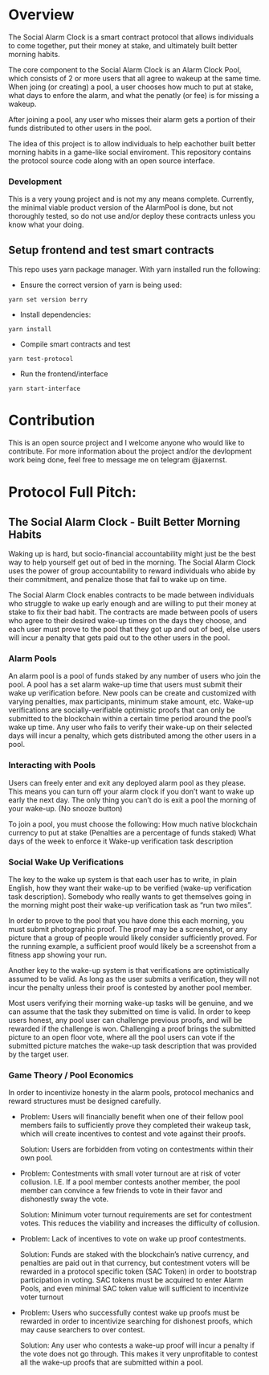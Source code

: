 # Overview

The Social Alarm Clock is a smart contract protocol that allows individuals to come together, put their money at stake, and ultimately built better morning habits.

The core component to the Social Alarm Clock is an Alarm Clock Pool, which consists of 2 or more users that all agree to wakeup at the same time. When joing (or creating) a pool, a user chooses how much to put at stake, what days to enfore the alarm, and what the penatly (or fee) is for missing a wakeup.

After joining a pool, any user who misses their alarm gets a portion of their funds distributed to other users in the pool.

The idea of this project is to allow individuals to help eachother built better morning habits in a game-like social enviroment. This repository contains the protocol source code along with an open source interface.

### Development

This is a very young project and is not my any means complete. Currently, the minimal viable product version of the AlarmPool is done, but not thoroughly tested, so do not use and/or deploy these contracts unless you know what your doing.

## Setup frontend and test smart contracts

This repo uses yarn package manager. With yarn installed run the following:

* Ensure the correct version of yarn is being used:
```
yarn set version berry
```

* Install dependencies:
```
yarn install
```

* Compile smart contracts and test
```
yarn test-protocol
```

* Run the frontend/interface
```
yarn start-interface
```

# Contribution

This is an open source project and I welcome anyone who would like to contribute. For more information about the project and/or the devlopment work being done, feel free to message me on telegram @jaxernst. 



# Protocol Full Pitch:

## The Social Alarm Clock - Built Better Morning Habits

Waking up is hard, but socio-financial accountability might just be the best way to help yourself get out of bed in the morning. The Social Alarm Clock uses the power of group accountability to reward individuals who abide by their commitment, and penalize those that fail to wake up on time.

The Social Alarm Clock enables contracts to be made between individuals who struggle to wake up early enough and are willing to put their money at stake to fix their bad habit. The contracts are made between pools of users who agree to their desired wake-up times on the days they choose, and each user must prove to the pool that they got up and out of bed, else users will incur a penalty that gets paid out to the other users in the pool.

### Alarm Pools 

An alarm pool is a pool of funds staked by any number of users who join the pool. A pool has a set alarm wake-up time that users must submit their wake up verification before. New pools can be create and customized with varying penalties, max participants, minimum stake amount, etc. Wake-up verifications are socially-verifiable optimistic proofs that can only be submitted to the blockchain within a certain time period around the pool’s wake up time. Any user who fails to verify their wake-up on their selected days will incur a penalty, which gets distributed among the other users in a pool.

### Interacting with Pools
Users can freely enter and exit any deployed alarm pool as they please. This means you can turn off your alarm clock if you don’t want to wake up early the next day. The only thing you can’t do is exit a pool the morning of your wake-up. (No snooze button)

 To join a pool, you must choose the following:
How much native blockchain currency to put at stake (Penalties are a percentage of funds staked)
What days of the week to enforce it
Wake-up verification task description 

### Social Wake Up Verifications 

The key to the wake up system is that each user has to write, in plain English, how they want their wake-up to be verified (wake-up verification task description). Somebody who really wants to get themselves going in the morning might post their wake-up verification task as “run two miles”. 

In order to prove to the pool that you have done this each morning, you must submit photographic proof. The proof may be a screenshot, or any picture that a group of people would likely consider sufficiently proved. For the running example, a sufficient proof would likely be a screenshot from a fitness app showing your run.

Another key to the wake-up system is that verifications are optimistically assumed to be valid. As long as the user submits a verification, they will not incur the penalty unless their proof is contested by another pool member. 

Most users verifying their morning wake-up tasks will be genuine, and we can assume that the task they submitted on time is valid.  In order to keep users honest, any pool user can challenge previous proofs, and will be rewarded if the challenge is won. Challenging a proof brings the submitted picture to an open floor vote, where all the pool users can vote if the submitted picture matches the wake-up task description that was provided by the target user.

### Game Theory / Pool Economics

In order to incentivize honesty in the alarm pools, protocol mechanics and reward structures must be designed carefully. 

* Problem: Users will financially benefit when one of their fellow pool members fails to sufficiently prove they completed their wakeup task, which will create incentives to contest and vote against their proofs.

  Solution: Users are forbidden from voting on contestments within their own pool.

* Problem: Contestments with small voter turnout are at risk of voter collusion. I.E. If a pool member contests another member, the pool member can convince a few friends to vote in their favor and dishonestly sway the vote.

	Solution: Minimum voter turnout requirements are set for contestment votes. This reduces the viability and increases the difficulty of collusion. 

* Problem: Lack of incentives to vote on wake up proof contestments. 

	Solution: Funds are staked with the blockchain’s native currency, and penalties are paid out in that currency, but contestment voters will be rewarded in a protocol specific token (SAC Token) in order to bootstrap participation in voting. SAC tokens must be acquired to enter Alarm Pools, and even minimal SAC token value will sufficient to incentivize voter turnout

* Problem: Users who successfully contest wake up proofs must be rewarded in order to incentivize searching for dishonest proofs, which may cause searchers to over contest.

	Solution: Any user who contests a wake-up proof will incur a penalty if the vote does not go through. This makes it very unprofitable to contest all the wake-up proofs that are submitted within a pool.
 
